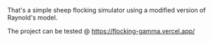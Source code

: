 That's a simple sheep flocking simulator using a modified version of Raynold's model.

The project can be tested @ https://flocking-gamma.vercel.app/
